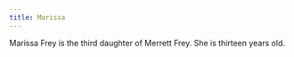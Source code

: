 ```yaml
---
title: Marissa
---
```


Marissa Frey is the third daughter of Merrett Frey. She is thirteen years old.


